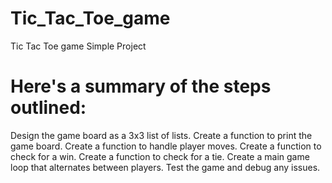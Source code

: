 # Tic_Tac_Toe_game
Tic Tac Toe game Simple Project 
# Here's a summary of the steps outlined:

Design the game board as a 3x3 list of lists.
Create a function to print the game board.
Create a function to handle player moves.
Create a function to check for a win.
Create a function to check for a tie.
Create a main game loop that alternates between players.
Test the game and debug any issues.

